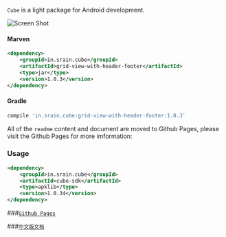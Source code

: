`Cube` is a light package for Android development. 

![Screen Shot](https://raw.githubusercontent.com/liaohuqiu/android-GridViewWithHeaderAndFooter/master/screen-shot.png)

#### Marven

```xml
<dependency>
    <groupId>in.srain.cube</groupId>
    <artifactId>grid-view-with-header-footer</artifactId>
    <type>jar</type>
    <version>1.0.3</version>
</dependency>
```

#### Gradle

``` groovy
compile 'in.srain.cube:grid-view-with-header-footer:1.0.3'
```

All of the `readme` content and document are moved to Github Pages, please visit the Github Pages for more imformation:

### Usage

```xml
<dependency>
    <groupId>in.srain.cube</groupId>
    <artifactId>cube-sdk</artifactId>
    <type>apklib</type>
    <version>1.0.34</version>
</dependency>
```

###[`Github Pages`](http://cube-sdk.liaohuqiu.net)

###[`中文版文档`](http://cube-sdk.liaohuqiu.net/cn)
